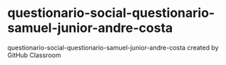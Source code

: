 # questionario-social-questionario-samuel-junior-andre-costa
questionario-social-questionario-samuel-junior-andre-costa created by GitHub Classroom
